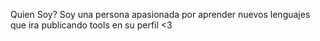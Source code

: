 Quien Soy?
Soy una persona apasionada por aprender nuevos lenguajes que ira publicando tools en su perfil <3
